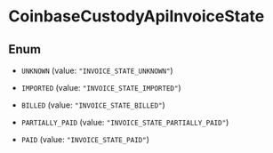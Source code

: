 
# CoinbaseCustodyApiInvoiceState

## Enum


* `UNKNOWN` (value: `"INVOICE_STATE_UNKNOWN"`)

* `IMPORTED` (value: `"INVOICE_STATE_IMPORTED"`)

* `BILLED` (value: `"INVOICE_STATE_BILLED"`)

* `PARTIALLY_PAID` (value: `"INVOICE_STATE_PARTIALLY_PAID"`)

* `PAID` (value: `"INVOICE_STATE_PAID"`)



